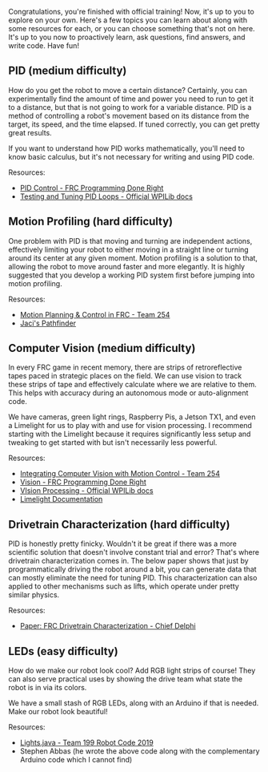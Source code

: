 Congratulations, you're finished with official training! Now, it's up to you to explore on your own. Here's a few topics you can learn about along with some resources for each, or you can choose something that's not on here. It's up to you now to proactively learn, ask questions, find answers, and write code. Have fun!

## PID (medium difficulty)
How do you get the robot to move a certain distance? Certainly, you can experimentally find the amount of time and power you need to run to get it to a distance, but that is not going to work for a variable distance. PID is a method of controlling a robot's movement based on its distance from the target, its speed, and the time elapsed. If tuned correctly, you can get pretty great results.

If you want to understand how PID works mathematically, you'll need to know basic calculus, but it's not necessary for writing and using PID code.

Resources:

- [PID Control - FRC Programming Done Right](https://frc-pdr.readthedocs.io/en/latest/control/pid_control.html)
- [Testing and Tuning PID Loops - Official WPILib docs](https://docs.wpilib.org/en/latest/docs/software/wpilib-tools/shuffleboard/advanced-usage/shuffleboard-tuning-pid.html?highlight=pid)

## Motion Profiling (hard difficulty)
One problem with PID is that moving and turning are independent actions, effectively limiting your robot to either moving in a straight line or turning around its center at any given moment. Motion profiling is a solution to that, allowing the robot to move around faster and more elegantly. It is highly suggested that you develop a working PID system first before jumping into motion profiling.

Resources:

- [Motion Planning & Control in FRC - Team 254](https://youtu.be/8319J1BEHwM)
- [Jaci's Pathfinder](https://github.com/JacisNonsense/Pathfinder)

## Computer Vision (medium difficulty)
In every FRC game in recent memory, there are strips of retroreflective tapes paced in strategic places on the field. We can use vision to track these strips of tape and effectively calculate where we are relative to them. This helps with accuracy during an autonomous mode or auto-alignment code.

We have cameras, green light rings, Raspberry Pis, a Jetson TX1, and even a Limelight for us to play with and use for vision processing. I recommend starting with the Limelight because it requires significantly less setup and tweaking to get started with but isn't necessarily less powerful.

Resources:

- [Integrating Computer Vision with Motion Control - Team 254](https://www.team254.com/documents/vision-control/)
- [Vision - FRC Programming Done Right](https://frc-pdr.readthedocs.io/en/latest/vision/introduction.html)
- [VIsion Processing - Official WPILib docs](https://docs.wpilib.org/en/latest/docs/software/vision-processing/index.html)
- [Limelight Documentation](http://docs.limelightvision.io/en/latest/)

## Drivetrain Characterization (hard difficulty)
PID is honestly pretty finicky. Wouldn't it be great if there was a more scientific solution that doesn't involve constant trial and error? That's where drivetrain characterization comes in. The below paper shows that just by programmatically driving the robot around a bit, you can generate data that can mostly eliminate the need for tuning PID. This characterization can also applied to other mechanisms such as lifts, which operate under pretty similar physics.

Resources:

- [Paper: FRC Drivetrain Characterization - Chief Delphi](https://www.chiefdelphi.com/t/paper-frc-drivetrain-characterization/160915)

## LEDs (easy difficulty)
How do we make our robot look cool? Add RGB light strips of course! They can also serve practical uses by showing the drive team what state the robot is in via its colors. 

We have a small stash of RGB LEDs, along with an Arduino if that is needed. Make our robot look beautiful!

Resources:

- [Lights.java - Team 199 Robot Code 2019](https://github.com/DeepBlueRobotics/RobotCode2019/blob/dev/Robot2019/src/main/java/frc/robot/subsystems/Lights.java)
- Stephen Abbas (he wrote the above code along with the complementary Arduino code which I cannot find)
